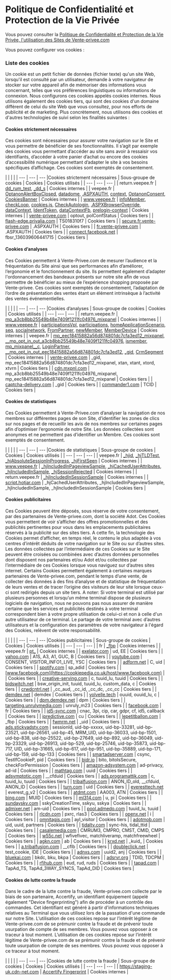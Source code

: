 Politique de Confidentialité et Protection de la Vie Privée
===========================================================

Vous pouvez consulter la [Politique de Confidentialité et Protection de la Vie Privée, l'utilisation des Sites de Vente-privee.com](https://secure.fr.vente-privee.com/cgu/fr-FR/cgu.pdf)

Vous pouvez configurer vos cookies :

### Liste des cookies

Un cookie est un petit fichier de données (fichier texte) qu'un site Web, lorsqu'il est consulté par un utilisateur, demande à votre navigateur de stocker sur votre appareil afin de mémoriser des informations vous concernant, telles que vos préférences linguistiques ou informations de connexion. Nous configurons ces cookies appelés cookies internes. Nous utilisons également des cookies tiers, qui sont des cookies d'un domaine différent de celui du site Web que vous consultez, pour nos efforts de publicité et de marketing. Plus concrètement, nous utilisons des cookies et d'autres technologies de suivi selon les finalités suivantes :

#### Cookies strictement nécessaires

Ces cookies sont nécessaires pour assurer votre navigation sur le Site et vous permettre de bénéficier de ses fonctionnalités. Il s’agit par exemple des cookies vous permettant d’accéder au site sans avoir à ressaisir vos identifiants, d’accéder à votre panier d’achat ou encore des cookies d’accessibilité numérique permettant d’adapter le site à vos besoins spécifiques d’affichage. Ces cookies sont exemptés de consentement.

|     |     |     |
| --- | --- | --- |Cookies strictement nécessaires
| Sous-groupe de cookies | Cookies | Cookies utilisés |
| --- | --- | --- |
| return.veepee.fr | [dd\_rum\_test](https://cookiepedia.co.uk/cookies/dd_rum_test), [\_dd\_s](https://cookiepedia.co.uk/cookies/_dd_s) | Cookies internes |
| veepee.fr | [OptanonAlertBoxClosed](https://cookiepedia.co.uk/cookies/OptanonAlertBoxClosed), [datadome](https://cookiepedia.co.uk/cookies/datadome), [.ASPXAUTH](https://cookiepedia.co.uk/cookies/.ASPXAUTH), [context](https://cookiepedia.co.uk/cookies/context), [OptanonConsent](https://cookiepedia.co.uk/cookies/OptanonConsent), [CookiesBanner](https://cookiepedia.co.uk/cookies/CookiesBanner) | Cookies internes |
| www.veepee.fr | [infoMember](https://cookiepedia.co.uk/cookies/infoMember), [checkLoop](https://cookiepedia.co.uk/cookies/checkLoop), [cookies.js](https://cookiepedia.co.uk/cookies/cookies.js), [CheckAutologin](https://cookiepedia.co.uk/cookies/CheckAutologin), [.ASPXBrowserOverride](https://cookiepedia.co.uk/cookies/.ASPXBrowserOverride), [dataContext](https://cookiepedia.co.uk/cookies/dataContext), [IdentToken](https://cookiepedia.co.uk/cookies/IdentToken), [dataContextFb](https://cookiepedia.co.uk/cookies/dataContextFb), [prelogin-context](https://cookiepedia.co.uk/cookies/prelogin-context) | Cookies internes |
| [vente-privee.com](https://cookiepedia.co.uk/host/vente-privee.com) | optout, polConfStatus | Cookies tiers |
| [flash-edge.privalia.com](https://cookiepedia.co.uk/host/flash-edge.privalia.com) | TS018310f7 | Cookies tiers |
| [secure.fr.vente-privee.com](https://cookiepedia.co.uk/host/secure.fr.vente-privee.com) | .ASPXAUTH | Cookies tiers |
| [fr.vente-privee.com](https://cookiepedia.co.uk/host/fr.vente-privee.com) | .ASPXAUTH | Cookies tiers |
| [connect.facebook.net](https://cookiepedia.co.uk/host/connect.facebook.net) | fbsr\_136039606441715 | Cookies tiers |

#### Cookies d’analyses

Ces Cookies permettent à Vente-Privee.com de mesurer l’audience et la fréquentation du Site ainsi que ses performances afin d’améliorer, l’ergonomie et le fonctionnement du site. Ils permettent également d’adapter l'ordonnancement des bandeaux présents sur notre site afin de vous permettre de bénéficier au mieux de l’expérience shopping proposée par Vente-privee. Ces cookies sont exemptés de consentement, l’adaptation de l’ordre de présentation des ventes étant un élément intrinsèque à l’activité des ventes événementielles.

|     |     |     |
| --- | --- | --- |Cookies d’analyses
| Sous-groupe de cookies | Cookies | Cookies utilisés |
| --- | --- | --- |
| return.veepee.fr | [mp\_a3cb8bb25549b48e7409f1211fc04976\_mixpanel](https://cookiepedia.co.uk/cookies/mp_a3cb8bb25549b48e7409f1211fc04976_mixpanel) | Cookies internes |
| www.veepee.fr | [participationsVpl](https://cookiepedia.co.uk/cookies/participationsVpl), [participations](https://cookiepedia.co.uk/cookies/participations), [homeApplicationScenario](https://cookiepedia.co.uk/cookies/homeApplicationScenario), [seq](https://cookiepedia.co.uk/cookies/seq), [socialnetwork](https://cookiepedia.co.uk/cookies/socialnetwork), [FromPartner](https://cookiepedia.co.uk/cookies/FromPartner), [newMember](https://cookiepedia.co.uk/cookies/newMember), [MemberDevice](https://cookiepedia.co.uk/cookies/MemberDevice) | Cookies internes |
| veepee.fr | [mp\_eec18415882a56d874801dc7cfa3ed12\_mixpanel](https://cookiepedia.co.uk/cookies/mp_eec18415882a56d874801dc7cfa3ed12_mixpanel), [\_\_mp\_opt\_in\_out\_a3cb8bb25549b48e7409f1211fc04976](https://cookiepedia.co.uk/cookies/__mp_opt_in_out_a3cb8bb25549b48e7409f1211fc04976), [ismember](https://cookiepedia.co.uk/cookies/ismember), [mp\_mixpanel\_\_c](https://cookiepedia.co.uk/cookies/mp_mixpanel__c), [LoginPartner](https://cookiepedia.co.uk/cookies/LoginPartner), [\_\_mp\_opt\_in\_out\_eec18415882a56d874801dc7cfa3ed12](https://cookiepedia.co.uk/cookies/__mp_opt_in_out_eec18415882a56d874801dc7cfa3ed12), [\_gid](https://cookiepedia.co.uk/cookies/_gid), [CrmSegment](https://cookiepedia.co.uk/cookies/CrmSegment) | Cookies internes |
| [vente-privee.com](https://cookiepedia.co.uk/host/vente-privee.com) | \_gid, mp\_eec18415882a56d874801dc7cfa3ed12\_mixpanel, xtan, xtant, xtord, xtvrn | Cookies tiers |
| [cdn.mxpnl.com](https://cookiepedia.co.uk/host/cdn.mxpnl.com) | mp\_a3cb8bb25549b48e7409f1211fc04976\_mixpanel, mp\_eec18415882a56d874801dc7cfa3ed12\_mixpanel | Cookies tiers |
| [captcha-delivery.com](https://cookiepedia.co.uk/host/captcha-delivery.com) | \_gid | Cookies tiers |
| [commander1.com](https://cookiepedia.co.uk/host/commander1.com) | TCID | Cookies tiers |

#### Cookies de statistiques

Ces Cookies permettent à Vente-Privee.com d’analyser la navigation de nos membres sur différentes pages de son Site, d’identifier les zones de clics sur nos pages et de recueillir les avis de nos membres sur certaines pages afin d’optimiser l’ergonomie de notre Site. Les données collectées sont anonymes et ne permettent pas d’identifier un Membre. Ces cookies sont exemptés de consentement.

|     |     |     |
| --- | --- | --- |Cookies de statistiques
| Sous-groupe de cookies | Cookies | Cookies utilisés |
| --- | --- | --- |
| veepee.fr | [\_hjid](https://cookiepedia.co.uk/cookies/_hjid), [\_hjTLDTest](https://cookiepedia.co.uk/cookies/_hjTLDTest), [\_hjAbsoluteSessionInProgress](https://cookiepedia.co.uk/cookies/_hjAbsoluteSessionInProgress), [\_hjFirstSeen](https://cookiepedia.co.uk/cookies/_hjFirstSeen) | Cookies internes |
| www.veepee.fr | [\_hjIncludedInPageviewSample](https://cookiepedia.co.uk/cookies/_hjIncludedInPageviewSample), [\_hjCachedUserAttributes](https://cookiepedia.co.uk/cookies/_hjCachedUserAttributes), [\_hjIncludedInSample](https://cookiepedia.co.uk/cookies/_hjIncludedInSample), [\_hjSessionRejected](https://cookiepedia.co.uk/cookies/_hjSessionRejected) | Cookies internes |
| return.veepee.fr | [\_hjIncludedInSessionSample](https://cookiepedia.co.uk/cookies/_hjIncludedInSessionSample) | Cookies internes |
| [script.hotjar.com](https://cookiepedia.co.uk/host/script.hotjar.com) | \_hjCachedUserAttributes, \_hjIncludedInPageviewSample, \_hjIncludedInSample, \_hjIncludedInSessionSample | Cookies tiers |

#### Cookies publicitaires

Ces Cookies peuvent être déposés, sous réserve de votre consentement, par des partenaires de Vente-privee.com, dont la société Adot. Ces Cookies vous permettent de voir s’afficher des offres promotionnelles et des publicités pertinentes pour vous dans les emplacements publicitaires réservés à la publicité sur des sites tiers. A cette fin, la technologie des Cookies permet d’afficher, en temps réel, le contenu le plus adaptée à vos centres d’intérêt déduits de votre navigation sur le Site ou sur d’autres sites. Les données collectées par l’intermédiaire de ces Cookies sur le Site peuvent être croisées ou combinées avec d’autres données personnelles dont disposent nos partenaires et/ou Adot et/ou collectées par l’intermédiaire de ces Cookies lorsque vous naviguez sur d’autres sites internet. Certains Cookies permettent également à certaines marques partenaires de Vente-privee.com, pendant le temps d’une vente, de collecter des données à des fins d’analyse et de statistique de fréquentation de leurs ventes et de tracer l’origine des visiteurs de leur site lorsque ceux-ci sont redirigés depuis un site tiers. A noter: Si votre terminal est utilisé par plusieurs personnes et lorsqu’un même terminal dispose de plusieurs logiciels de navigation, nous ne pouvons pas nous assurer de manière certaine que les services et publicités destinés à votre terminal correspondent bien à votre propre utilisation de celui-ci et non à celle d'un autre utilisateur de ce terminal. Le partage de votre terminal avec d’autres utilisateurs et la configuration des paramètres de votre navigateur à l'égard des Cookies, relèvent de votre responsabilité.

|     |     |     |
| --- | --- | --- |Cookies publicitaires
| Sous-groupe de cookies | Cookies | Cookies utilisés |
| --- | --- | --- |
| fr  | [\_fbp](https://cookiepedia.co.uk/cookies/_fbp) | Cookies internes |
| veepee.fr | [pt\_](https://cookiepedia.co.uk/cookies/pt_) | Cookies internes |
| [exelator.com](https://cookiepedia.co.uk/host/exelator.com) | ud, EE | Cookies tiers |
| [yahoo.com](https://cookiepedia.co.uk/host/yahoo.com) | A1S, A3, A1, GUC, B | Cookies tiers |
| [youtube.com](https://cookiepedia.co.uk/host/youtube.com) | CONSENT, VISITOR\_INFO1\_LIVE, YSC | Cookies tiers |
| [adform.net](https://cookiepedia.co.uk/host/adform.net) | C, uid | Cookies tiers |
| [spotify.com](https://cookiepedia.co.uk/host/spotify.com) | sp\_adid | Cookies tiers |
| [www.facebook.com](https://cookiepedia.co.uk/host/www.facebook.com) |     | Cookies tiers |
| [creative-serving.com](https://cookiepedia.co.uk/host/creative-serving.com) | c, tuuid\_lu, tuuid | Cookies tiers |
| [bidswitch.net](https://cookiepedia.co.uk/host/bidswitch.net) | bsw\_origin\_init, tuuid, tuuid\_lu, custom\_data, c | Cookies tiers |
| [crwdcntrl.net](https://cookiepedia.co.uk/host/crwdcntrl.net) | \_cc\_aud, \_cc\_id, \_cc\_dc, \_cc\_cc | Cookies tiers |
| [demdex.net](https://cookiepedia.co.uk/host/demdex.net) | demdex | Cookies tiers |
| [volvelle.tech](https://cookiepedia.co.uk/host/volvelle.tech) | ouuid, ouuid\_lu, c | Cookies tiers |
| [dpm.demdex.net](https://cookiepedia.co.uk/host/dpm.demdex.net) | dpm | Cookies tiers |
| [targeting.unrulymedia.com](https://cookiepedia.co.uk/host/targeting.unrulymedia.com) | unruly\_m23 | Cookies tiers |
| [facebook.com](https://cookiepedia.co.uk/host/facebook.com) | fr  | Cookies tiers |
| [id5-sync.com](https://cookiepedia.co.uk/host/id5-sync.com) | cnac, 3pi, cip, car, gdpr, cf, id5, callback | Cookies tiers |
| [ipredictive.com](https://cookiepedia.co.uk/host/ipredictive.com) | cu  | Cookies tiers |
| [lepetitballon.com](https://cookiepedia.co.uk/host/lepetitballon.com) | \_fbp | Cookies tiers |
| [fwmrm.net](https://cookiepedia.co.uk/host/fwmrm.net) | \_uid | Cookies tiers |
| [ads.stickyadstv.com](https://cookiepedia.co.uk/host/ads.stickyadstv.com) | sessionId, uid-bp-xxxxx, uid-bp-33281, uid-bp-23521, uid-bp-26561, uid-bp-45, MRM\_UID, uid-bp-36033, uid-bp-1501, uid-bp-838, uid-bp-25522, uid-bp-27649, uid-bp-892, uid-bp-36049, uid-bp-23329, uid-bp-26913, uid-bp-529, uid-bp-25746, uid-bp-35873, uid-bp-717, UID, uid-bp-31665, uid-bp-617, uid-bp-951, uid-bp-35889, uid-bp-171, uid-bp-159, uid-bp-133 | Cookies tiers |
| [smartadserver.com](https://cookiepedia.co.uk/host/smartadserver.com) | csync, TestIfCookieP, pid | Cookies tiers |
| [bidr.io](https://cookiepedia.co.uk/host/bidr.io) | bito, bitoIsSecure, checkForPermission | Cookies tiers |
| [amazon-adsystem.com](https://cookiepedia.co.uk/host/amazon-adsystem.com) | ad-privacy, ad-id | Cookies tiers |
| [mathtag.com](https://cookiepedia.co.uk/host/mathtag.com) | uuid | Cookies tiers |
| [adsymptotic.com](https://cookiepedia.co.uk/host/adsymptotic.com) | \_\_cfduid | Cookies tiers |
| [ads.programattik.com](https://cookiepedia.co.uk/host/ads.programattik.com) | c, tuuid\_lu, tuuid | Cookies tiers |
| [tribalfusion.com](https://cookiepedia.co.uk/host/tribalfusion.com) | ANON\_ID\_old, \_\_cfduid, ANON\_ID | Cookies tiers |
| [turn.com](https://cookiepedia.co.uk/host/turn.com) | uid | Cookies tiers |
| [everesttech.net](https://cookiepedia.co.uk/host/everesttech.net) | everest\_g\_v2 | Cookies tiers |
| [atdmt.com](https://cookiepedia.co.uk/host/atdmt.com) | AA003, ATN | Cookies tiers |
| [bing.com](https://cookiepedia.co.uk/host/bing.com) | MUID | Cookies tiers |
| [ml314.com](https://cookiepedia.co.uk/host/ml314.com) | u, pi | Cookies tiers |
| [sundaysky.com](https://cookiepedia.co.uk/host/sundaysky.com) | sskyCreationTime, sskyu, sskya | Cookies tiers |
| [admixer.net](https://cookiepedia.co.uk/host/admixer.net) | am-uid | Cookies tiers |
| [pool.admedo.com](https://cookiepedia.co.uk/host/pool.admedo.com) | tuuid\_lu, tuuid | Cookies tiers |
| [rlcdn.com](https://cookiepedia.co.uk/host/rlcdn.com) | pxrc, rlas3 | Cookies tiers |
| [openx.net](https://cookiepedia.co.uk/host/openx.net) | i   | Cookies tiers |
| [omnitagjs.com](https://cookiepedia.co.uk/host/omnitagjs.com) | ayl\_visitor | Cookies tiers |
| [adotmob.com](https://cookiepedia.co.uk/host/adotmob.com) | uid, uuid, partners | Cookies tiers |
| [tidaltv.com](https://cookiepedia.co.uk/host/tidaltv.com) | sync-his, tidal\_ttid | Cookies tiers |
| [casalemedia.com](https://cookiepedia.co.uk/host/casalemedia.com) | CMRUM3, CMPRO, CMST, CMID, CMPS | Cookies tiers |
| [w55c.net](https://cookiepedia.co.uk/host/w55c.net) | wfivefivec, matchliveramp, matchfreewheel | Cookies tiers |
| [agkn.com](https://cookiepedia.co.uk/host/agkn.com) | ab  | Cookies tiers |
| [krxd.net](https://cookiepedia.co.uk/host/krxd.net) | \_kuid\_ | Cookies tiers |
| [a.tribalfusion.com](https://cookiepedia.co.uk/host/a.tribalfusion.com) | \_\_cflb | Cookies tiers |
| [doubleclick.net](https://cookiepedia.co.uk/host/doubleclick.net) | test\_cookie, IDE | Cookies tiers |
| [adnxs.com](https://cookiepedia.co.uk/host/adnxs.com) | uuid2, anj | Cookies tiers |
| [bluekai.com](https://cookiepedia.co.uk/host/bluekai.com) | bkdc, bku, bkpa | Cookies tiers |
| [adsrvr.org](https://cookiepedia.co.uk/host/adsrvr.org) | TDID, TDCPM | Cookies tiers |
| [rfihub.com](https://cookiepedia.co.uk/host/rfihub.com) | eud, rud, ruds | Cookies tiers |
| [tapad.com](https://cookiepedia.co.uk/host/tapad.com) | TapAd\_TS, TapAd\_3WAY\_SYNCS, TapAd\_DID | Cookies tiers |

#### Cookies de lutte contre la fraude

Dans le cadre de la lutte contre la fraude, Vente-privee.com collecte par le biais de son partenaire, Accertify, un identifiant équipement (appelé également "Device fingerprinting") afin de procéder à un contrôle des commandes. Cet identifiant est généré à partir d'informations techniques relatives au Terminal que vous utilisez lors de la passation d'une commande sur notre Site. L’utilisation de ces cookies repose sur l’intérêt légitime de Vente-privee.com de se prémunir contre la fraude et de prévenir toute usurpation de compte de ses membres. Vous pouvez vous opposer à ce traceur à tout moment. L’utilisation de ces cookies repose sur l’intérêt légitime de Vente-privee.com de se prémunir contre la fraude et de prévenir toute usurpation de compte de ses membres. Vous pouvez vous opposer à ce traceur à tout moment.

|     |     |     |
| --- | --- | --- |Cookies de lutte contre la fraude
| Sous-groupe de cookies | Cookies | Cookies utilisés |
| --- | --- | --- |
| https://staging-uk.cdn-net.com | [Accertify Fingerprint](https://cookiepedia.co.uk/cookies/Accertify%20Fingerprint) | Cookies internes |
